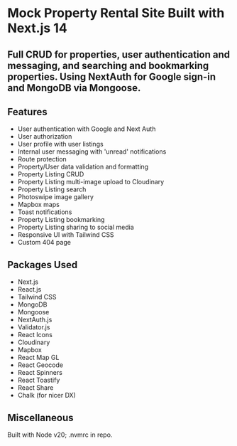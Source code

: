 # Mock Property Rental Site Built with Next.js 14
Full CRUD for properties, user authentication and messaging, and searching and bookmarking properties. Using NextAuth for Google sign-in and MongoDB via Mongoose.
---
## Features
- User authentication with Google and Next Auth
- User authorization
- User profile with user listings
- Internal user messaging with 'unread' notifications
- Route protection
- Property/User data validation and formatting
- Property Listing CRUD
- Property Listing multi-image upload to Cloudinary
- Property Listing search
- Photoswipe image gallery
- Mapbox maps
- Toast notifications
- Property Listing bookmarking
- Property Listing sharing to social media
- Responsive UI with Tailwind CSS
- Custom 404 page

## Packages Used
- Next.js
- React.js
- Tailwind CSS
- MongoDB
- Mongoose
- NextAuth.js
- Validator.js
- React Icons
- Cloudinary
- Mapbox
- React Map GL
- React Geocode
- React Spinners
- React Toastify
- React Share
- Chalk (for nicer DX)

## Miscellaneous
Built with Node v20; .nvmrc in repo.
